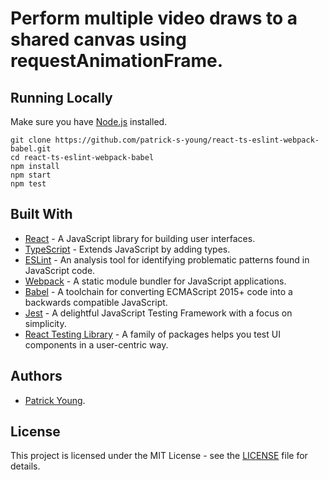 # Perform multiple video draws to a shared canvas using requestAnimationFrame.

## Running Locally
Make sure you have [Node.js](https://nodejs.org/) installed.
```
git clone https://github.com/patrick-s-young/react-ts-eslint-webpack-babel.git
cd react-ts-eslint-webpack-babel
npm install
npm start
npm test
```
## Built With
* [React](https://reactjs.org/) - A JavaScript library for building user interfaces.
* [TypeScript](https://www.typescriptlang.org/) - Extends JavaScript by adding types.
* [ESLint](https://eslint.org/) - An analysis tool for identifying problematic patterns found in JavaScript code.
* [Webpack](https://webpack.js.org/) - A static module bundler for JavaScript applications.
* [Babel](https://babeljs.io/) - A toolchain for converting ECMAScript 2015+ code into a backwards compatible JavaScript.
* [Jest](https://jestjs.io/) - A delightful JavaScript Testing Framework with a focus on simplicity.
* [React Testing Library](https://testing-library.com/docs/react-testing-library/intro) - A family of packages helps you test UI components in a user-centric way.

## Authors
* [Patrick Young](https://github.com/patrick-s-young).

## License
This project is licensed under the MIT License - see the [LICENSE](LICENSE) file for details.


